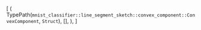 [
    (
        TypePath(`mnist_classifier::line_segment_sketch::convex_component::ConvexComponent`, `Struct`),
        [],
    ),
]